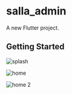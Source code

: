 # salla_admin

A new Flutter project.

## Getting Started

![splash](https://github.com/Ahmd1Khald/Smart_Salla_Admin/assets/102539416/9a0681f9-094f-4729-8b7d-ae759a274d96)

![home](https://github.com/Ahmd1Khald/Smart_Salla_Admin/assets/102539416/2ce9f828-991e-420d-be42-4f31e2d188c7)

![home 2](https://github.com/Ahmd1Khald/Smart_Salla_Admin/assets/102539416/7507f980-422d-4698-9abe-58ad8453cf26)

